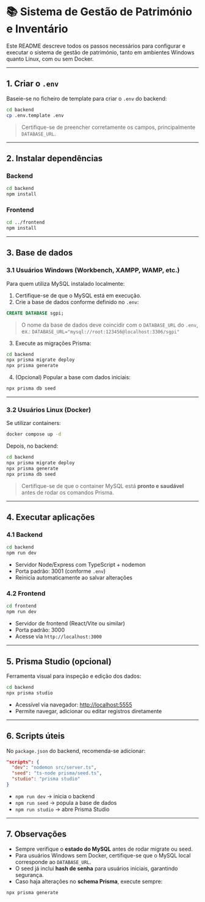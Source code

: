 # 📚 Sistema de Gestão de Património e Inventário

Este README descreve todos os passos necessários para configurar e executar o sistema de gestão de património, tanto em ambientes Windows quanto Linux, com ou sem Docker.

---

## 1. Criar o `.env`

Baseie-se no ficheiro de template para criar o `.env` do backend:

```bash
cd backend
cp .env.template .env
```

> Certifique-se de preencher corretamente os campos, principalmente `DATABASE_URL`.

---

## 2. Instalar dependências

### Backend

```bash
cd backend
npm install
```

### Frontend

```bash
cd ../frontend
npm install
```

---

## 3. Base de dados

### 3.1 Usuários Windows (Workbench, XAMPP, WAMP, etc.)

Para quem utiliza MySQL instalado localmente:

1. Certifique-se de que o MySQL está em execução.
2. Crie a base de dados conforme definido no `.env`:

```sql
CREATE DATABASE sgpi;
```

> O nome da base de dados deve coincidir com o `DATABASE_URL` do `.env`, ex.:
> `DATABASE_URL="mysql://root:123456@localhost:3306/sgpi"`

3. Execute as migrações Prisma:

```bash
cd backend
npx prisma migrate deploy
npx prisma generate
```

4. (Opcional) Popular a base com dados iniciais:

```bash
npx prisma db seed
```

---

### 3.2 Usuários Linux (Docker)

Se utilizar containers:

```bash
docker compose up -d
```

Depois, no backend:

```bash
cd backend
npx prisma migrate deploy
npx prisma generate
npx prisma db seed
```

> Certifique-se de que o container MySQL está **pronto e saudável** antes de rodar os comandos Prisma.

---

## 4. Executar aplicações

### 4.1 Backend

```bash
cd backend
npm run dev
```

* Servidor Node/Express com TypeScript + nodemon
* Porta padrão: 3001 (conforme `.env`)
* Reinicia automaticamente ao salvar alterações

### 4.2 Frontend

```bash
cd frontend
npm run dev
```

* Servidor de frontend (React/Vite ou similar)
* Porta padrão: 3000
* Acesse via `http://localhost:3000`

---

## 5. Prisma Studio (opcional)

Ferramenta visual para inspeção e edição dos dados:

```bash
cd backend
npx prisma studio
```

* Acessível via navegador: [http://localhost:5555](http://localhost:5555)
* Permite navegar, adicionar ou editar registros diretamente

---

## 6. Scripts úteis

No `package.json` do backend, recomenda-se adicionar:

```json
"scripts": {
  "dev": "nodemon src/server.ts",
  "seed": "ts-node prisma/seed.ts",
  "studio": "prisma studio"
}
```

* `npm run dev` → inicia o backend
* `npm run seed` → popula a base de dados
* `npm run studio` → abre Prisma Studio

---

## 7. Observações

* Sempre verifique o **estado do MySQL** antes de rodar migrate ou seed.
* Para usuários Windows sem Docker, certifique-se que o MySQL local corresponde ao `DATABASE_URL`.
* O seed já inclui **hash de senha** para usuários iniciais, garantindo segurança.
* Caso haja alterações no **schema Prisma**, execute sempre:

```bash
npx prisma generate
```
